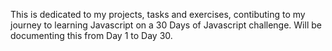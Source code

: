 This is dedicated to my projects, tasks and exercises, contibuting to my journey to learning Javascript on a 30 Days of Javascript challenge.
Will be documenting this from Day 1 to Day 30.
